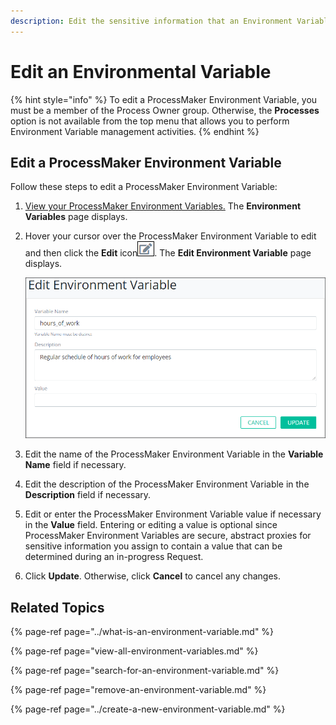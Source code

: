 ```yaml
---
description: Edit the sensitive information that an Environment Variable represents.
---
```


# Edit an Environmental Variable

{% hint style="info" %}
To edit a ProcessMaker Environment Variable, you must be a member of the Process Owner group. Otherwise, the **Processes** option is not available from the top menu that allows you to perform Environment Variable management activities.
{% endhint %}

## Edit a ProcessMaker Environment Variable

Follow these steps to edit a ProcessMaker Environment Variable:

1. [View your ProcessMaker Environment Variables.](view-all-environment-variables.md) The **Environment Variables** page displays.
2. Hover your cursor over the ProcessMaker Environment Variable to edit and then click the **Edit** icon![](../../../.gitbook/assets/edit-icon.png). The **Edit Environment Variable** page displays.  

   ![](../../../.gitbook/assets/edit-environment-variable-page-processes.png)

3. Edit the name of the ProcessMaker Environment Variable in the **Variable Name** field if necessary.
4. Edit the description of the ProcessMaker Environment Variable in the **Description** field if necessary.
5. Edit or enter the ProcessMaker Environment Variable value if necessary in the **Value** field. Entering or editing a value is optional since ProcessMaker Environment Variables are secure, abstract proxies for sensitive information you assign to contain a value that can be determined during an in-progress Request.
6. Click **Update**. Otherwise, click **Cancel** to cancel any changes.

## Related Topics

{% page-ref page="../what-is-an-environment-variable.md" %}

{% page-ref page="view-all-environment-variables.md" %}

{% page-ref page="search-for-an-environment-variable.md" %}

{% page-ref page="remove-an-environment-variable.md" %}

{% page-ref page="../create-a-new-environment-variable.md" %}

